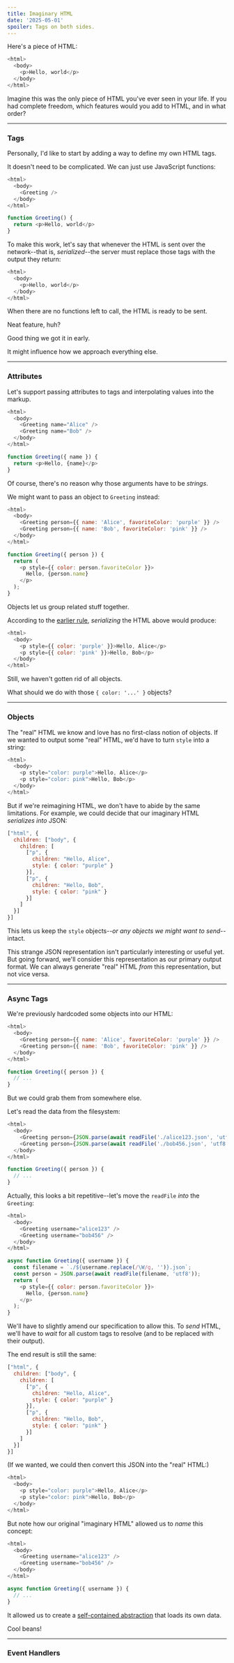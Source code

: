 ```yaml
---
title: Imaginary HTML
date: '2025-05-01'
spoiler: Tags on both sides.
---
```


Here's a piece of HTML:

```js
<html>
  <body>
    <p>Hello, world</p>
  </body>
</html>
```

Imagine this was the only piece of HTML you've ever seen in your life. If you had complete freedom, which features would you add to HTML, and in what order?

---

### Tags

Personally, I'd like to start by adding a way to define my own HTML tags.

It doesn't need to be complicated. We can just use JavaScript functions:

```js {3,7-9}
<html>
  <body>
    <Greeting />
  </body>
</html>

function Greeting() {
  return <p>Hello, world</p>
}
```

To make this work, let's say that whenever the HTML is sent over the network--that is, *serialized*--the server must replace those tags with the output they return:

```js {3}
<html>
  <body>
    <p>Hello, world</p>
  </body>
</html>
```

When there are no functions left to call, the HTML is ready to be sent.

Neat feature, huh?

Good thing we got it in early.

It might influence how we approach everything else.

---

### Attributes

Let's support passing attributes to tags and interpolating values into the markup.

```js {3-4,9}
<html>
  <body>
    <Greeting name="Alice" />
    <Greeting name="Bob" />
  </body>
</html>

function Greeting({ name }) {
  return <p>Hello, {name}</p>
}
```

Of course, there's no reason why those arguments have to be *strings*.

We might want to pass an object to `Greeting` instead:

```js {3-4,10-12}
<html>
  <body>
    <Greeting person={{ name: 'Alice', favoriteColor: 'purple' }} />
    <Greeting person={{ name: 'Bob', favoriteColor: 'pink' }} />
  </body>
</html>

function Greeting({ person }) {
  return (
    <p style={{ color: person.favoriteColor }}>
      Hello, {person.name}
    </p>
  );
}
```

Objects let us group related stuff together.

According to the [earlier rule](#tags), *serializing* the HTML above would produce:

```js
<html>
  <body>
    <p style={{ color: 'purple' }}>Hello, Alice</p>
    <p style={{ color: 'pink' }}>Hello, Bob</p>
  </body>
</html>
```

Still, we haven't gotten rid of all objects.

What should we do with those `{ color: '...' }` objects?

---

### Objects

The "real" HTML we know and love has no first-class notion of objects. If we wanted to output some "real" HTML, we'd have to turn `style` into a string:

```js {3,4}
<html>
  <body>
    <p style="color: purple">Hello, Alice</p>
    <p style="color: pink">Hello, Bob</p>
  </body>
</html>
```

But if we're reimagining HTML, we don't have to abide by the same limitations. For example, we could decide that our imaginary HTML *serializes into* JSON:

```js {6,10}
["html", {
  children: ["body", {
    children: [
      ["p", {
        children: "Hello, Alice",
        style: { color: "purple" }
      }],
      ["p", {
        children: "Hello, Bob",
        style: { color: "pink" }
      }]
    ]
  }]
}]
```

This lets us keep the `style` objects--*or any objects we might want to send*--intact.

This strange JSON representation isn't particularly interesting or useful yet. But going forward, we'll consider this representation as our primary output format. We can always generate "real" HTML *from* this representation, but not vice versa.

---

### Async Tags

We're previously hardcoded some objects into our HTML:

```js {3-4}
<html>
  <body>
    <Greeting person={{ name: 'Alice', favoriteColor: 'purple' }} />
    <Greeting person={{ name: 'Bob', favoriteColor: 'pink' }} />
  </body>
</html>

function Greeting({ person }) {
  // ...
}
```

But we could grab them from somewhere else.

Let's read the data from the filesystem:

```js {3-4}
<html>
  <body>
    <Greeting person={JSON.parse(await readFile('./alice123.json', 'utf8'))} />
    <Greeting person={JSON.parse(await readFile('./bob456.json', 'utf8'))} />
  </body>
</html>

function Greeting({ person }) {
  // ...
}
```

Actually, this looks a bit repetitive--let's move the `readFile` *into* the `Greeting`:

```js {3-4,8-10}
<html>
  <body>
    <Greeting username="alice123" />
    <Greeting username="bob456" />
  </body>
</html>

async function Greeting({ username }) {
  const filename = `./${username.replace(/\W/g, '')}.json`;
  const person = JSON.parse(await readFile(filename, 'utf8'));
  return (
    <p style={{ color: person.favoriteColor }}>
      Hello, {person.name}
    </p>
  );
}
```

We'll have to slightly amend our specification to allow this. To *send* HTML, we'll have to *wait* for all custom tags to resolve (and to be replaced with their output).

The end result is still the same:

```js
["html", {
  children: ["body", {
    children: [
      ["p", {
        children: "Hello, Alice",
        style: { color: "purple" }
      }],
      ["p", {
        children: "Hello, Bob",
        style: { color: "pink" }
      }]
    ]
  }]
}]
```

(If we wanted, we could then convert this JSON into the "real" HTML:)

```js
<html>
  <body>
    <p style="color: purple">Hello, Alice</p>
    <p style="color: pink">Hello, Bob</p>
  </body>
</html>
```

But note how our original "imaginary HTML" allowed us to *name* this concept:

```js {3-4}
<html>
  <body>
    <Greeting username="alice123" />
    <Greeting username="bob456" />
  </body>
</html>

async function Greeting({ username }) {
  // ...
}
```

It allowed us to create a [self-contained abstraction](/impossible-components/#local-state-local-data) that loads its own data.

Cool beans!

---

### Event Handlers
